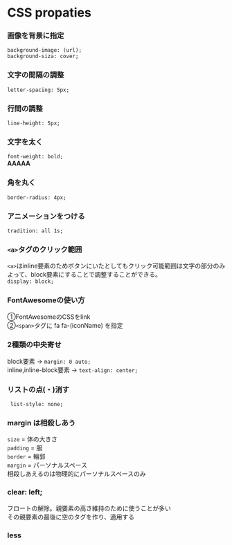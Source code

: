# CSS propaties
### 画像を背景に指定
```background-image: (url);```  
```background-siza: cover;```  

### 文字の間隔の調整
```letter-spacing: 5px;```  

### 行間の調整
```line-height: 5px;```  

### 文字を太く
```font-weight: bold;```  
**AAAAA**  


### 角を丸く
```border-radius: 4px;```  


### アニメーションをつける
```tradition: all 1s;```  


### `<a>`タグのクリック範囲
`<a>`はinline要素のためボタンにいたとしてもクリック可能範囲は文字の部分のみ  
よって、block要素にすることで調整することができる。  
```display: block;```  

### FontAwesomeの使い方
①FontAwesomeのCSSをlink  
②`<span>`タグに fa fa-(iconName) を指定  

### 2種類の中央寄せ
block要素 -> `margin: 0 auto;`  
inline,inline-block要素 -> `text-align: center;`

### リストの点(・)消す
``` list-style: none;```

### margin は相殺しあう
`size` = 体の大きさ  
`padding` = 服  
`border` = 輪郭  
`margin` = パーソナルスペース  
相殺しあえるのは物理的にパーソナルスペースのみ  



### clear: left; 
フロートの解除。親要素の高さ維持のために使うことが多い  
その親要素の最後に空のタグを作り、適用する  


### less
